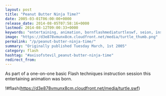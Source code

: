 ```yaml
---
layout: post
title: "Peanut Butter Ninja Time?"
date: 2005-03-01T06:00:00+0000
release_date: 2014-08-05T07:58:16+0000
lastmod: 2014-08-12T09:00:33+0000
keywords: "entertaining, animation, bornflashmediaturtleswf, seion, instruction"
image: "https://d3e878vmunx8cm.cloudfront.net/media/turtle_thumb.png"
permalink: "/p/peanut-butter-ninja-time/"
summary: "Originally published Tuesday March, 1st 2005"
category: flash
hashtag: "#axisofstevil_peanut-butter-ninja-time"
redirect_from:
---
```


As part of a one-on-one basic Flash techniques instruction session this entertaining animation was born.

!#flash(https://d3e878vmunx8cm.cloudfront.net/media/turtle.swf)
